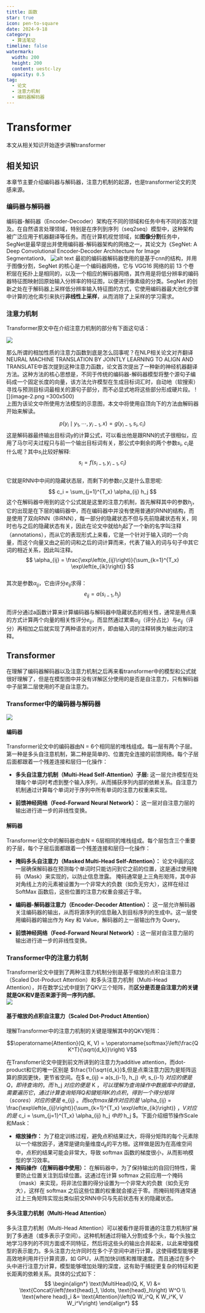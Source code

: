 ```yaml
---
tittle: 函数
star: true
icon: pen-to-square
date: 2024-9-18
category:
  - 算法笔记
timeline: false 
watermark:
  width: 200
  height: 200
  content: uestc-lzy
  opacity: 0.5
tag:
  - 论文
  - 注意力机制
  - 编码器解码器 
---
```

# Transformer
本文从相关知识开始逐步讲解transformer
<!-- more -->
## 相关知识
本章节主要介绍编码器与解码器，注意力机制的起源，也是transformer论文的灵感来源。
### 编码器与解码器
编码器-解码器（Encoder-Decoder）架构在不同的领域和任务中有不同的首次提及。在自然语言处理领域，特别是在序列到序列（seq2seq）模型中，这种架构被广泛应用于机器翻译等任务。而在计算机视觉领域，如**图像分割**任务中，SegNet是最早提出并使用编码器-解码器架构的网络之一，其论文为《SegNet: A Deep Convolutional Encoder-Decoder Architecture for Image Segmentation》。
![alt text](image.png)
最初的编码器解码器使用的是基于cnn的结构，并用于图像分割，SegNet 的核心是一个编码器网络，它与 VGG16 网络的前 13 个卷积层在拓扑上是相同的，以及一个相应的解码器网络，其作用是将低分辨率的编码器特征图映射回原始输入分辨率的特征图，以便进行像素级的分类。SegNet 的创新之处在于解码器上采样低分辨率输入特征图的方式，它使用编码器最大池化步骤中计算的池化索引来执行**非线性上采样**，从而消除了上采样的学习需求。

### 注意力机制

Transformer原文中在介绍注意力机制的部分有下面这句话：

![](image-1.png)  

那么所谓的相加性质的注意力函数到底是怎么回事呢？在NLP相关论文对齐翻译NEURAL MACHINE TRANSLATION BY JOINTLY LEARNING TO ALIGN AND TRANSLATE中首次提到这种注意力函数，论文首次提出了一种新的神经机器翻译方法。这种方法的核心思想是，不同于传统的编码器-解码器模型将整个源句子编码成一个固定长度的向量，该方法允许模型在生成目标词汇时，自动地（软搜索）寻找与预测目标词最相关的源句子部分，而不必显式地将这些部分形成硬片段。
![](image-2.png =300x500)  
上图为该论文中所使用方法模型的示意图，本文中将使用自顶向下的方法由解码器开始来解读。   
  
$$
p(y_{i} \mid y_{1}, \cdots, y_{i-1}, x) = g(y_{i-1}, s_{i}, c_{i})
$$
这是解码器最终输出目标词y的计算公式，可以看出他是跟RNN的式子很相似，应用了马尔可夫过程只与前一个输出目标词有关，那公式中剩余的两个参数$s_{i}$, $c_{i}$是什么呢？其中$s_{i}$比较好解释:
$$s_{i}=f\left(s_{i-1}, y_{i-1}, c_{i}\right)$$  
它就是RNN中中间的隐藏状态层，而剩下的参数$c_{i}$又是什么意思呢:
$$ c_i = \sum_{j=1}^{T_x} \alpha_{ij} h_j $$ 
这个在解码器中用到的这个公式就是这里的注意力机制，首先解释其中的参数$h_j$，它的出现是在下层的编码器中，而在编码器中并没有使用普通的RNN的结构，而是使用了双向RNN（BiRNN），每一部分的隐藏状态不但与先前隐藏状态有关，同时也与之后的隐藏状态有关，因此在论文中就给$h_j$起了一个新的名字叫注释（annotations），而从它的表现形式上来看，它是一个针对于输入词的一个向量，而这个向量又由之前的词和之后的词计算而来，代表了输入的词与句子中其它词的相近关系，因此叫注释。  
$$ \alpha_{ij} = \frac{\exp\left(e_{ij}\right)}{\sum_{k=1}^{T_x} \exp\left(e_{ik}\right)} $$  
其次是参数$\alpha_{ij}$，它由评分$e_{ij}$求得：
$$ e_{ij} = a(s_{i-1}, h_j) $$  
而评分通过a函数计算来计算编码器与解码器中隐藏状态的相关性，通常是用点乘的方式计算两个向量的相关性评分$e_{ij}$，而显然通过累乘$\alpha_{ij}$（评分占比）与$e_{ij}$（评分）再相加之后就实现了两种语言的对齐，即由输入词的注释转换为输出词的注释。
## Transformer
在理解了编码器解码器以及注意力机制之后再来看transformer中的模型和公式就很好理解了，但是在模型图中并没有详解区分使用的是否是自注意力，只有解码器中子层第二层使用的不是自注意力。
### Transformer中的编码器与解码器  
 ![](image-3.png)  
#### 编码器 

Transformer论文中的编码器由N = 6个相同层的堆栈组成。每一层有两个子层。第一种是多头自注意机制，第二种是简单的、位置完全连接的前馈网络。每个子层后面都跟着一个残差连接和层归一化操作：   

* **多头自注意力机制（Multi-Head Self-Attention）子层:** 这一层允许模型在处理每个单词时考虑到整个输入序列，从而捕获序列内部的依赖关系。自注意力机制通过计算每个单词对于序列中所有单词的注意力权重来实现。  

* **前馈神经网络（Feed-Forward Neural Network）：** 这一层对自注意力层的输出进行进一步的非线性变换。   

#### 解码器 
Transformer论文中的解码器也由N = 6层相同的堆栈组成。每个层包含三个重要的子层，每个子层后面都跟着一个残差连接和层归一化操作：

* **掩码多头自注意力（Masked Multi-Head Self-Attention）：** 论文中画的这一层确保解码器在预测每个单词时只能访问到它之前的位置，这是通过使用掩码（Mask）来实现的，以防止信息泄露。
掩码通常是上三角形矩阵，其中非对角线上方的元素被设置为一个非常大的负数（如负无穷大），这样在经过 SoftMax 函数后，这些位置的注意力权重会接近于零。
  
* **编码器-解码器注意力（Encoder-Decoder Attention）：** 这一层允许解码器关注编码器的输出，从而将源序列的信息融入到目标序列的生成中。这一层使用编码器的输出作为 Key 和 Value，解码器的上一层输出作为 Query。  

* **前馈神经网络（Feed-Forward Neural Network）:** 这一层对自注意力层的输出进行进一步的非线性变换。
### Transformer中的注意力机制  
Transformer论文中提到了两种注意力机制分别是基于缩放的点积自注意力（Scaled Dot-Product Attention）和多头注意力机制（Multi-Head Attention），并在数学公式中提到了QKV三个矩阵，而**区分是否是自注意力的关键就是QK和V是否来源于同一序列内部**。  
![](image-4.png)  
#### 基于缩放的点积自注意力（Scaled Dot-Product Attention）
理解Transformer中的注意力机制的关键是理解其中的QKV矩阵：

$$\operatorname{Attention}(Q, K, V) = \operatorname{softmax}\left(\frac{Q K^T}{\sqrt{d_k}}\right) V$$ 

在Transfomer论文中提到前文所讲到的注意力为additive attention，而dot-product和它的唯一区别是 $\frac{1}{\sqrt{d_k}}$,但是点乘注意力因为是矩阵运算的原因更快，更节省空间。在$ e_{ij} = a(s_{i-1}, h_j) $中,$ s_{i-1} $对应的便是Q，即待查询的，而$ h_j $对应的便是$ K $，可以理解为查询操作中数据库中的键值，需要遍历它，通过计算查询矩阵Q和键矩阵K的点积，得到一个得分矩阵（scores）对应的便是$ e_{ij} $。 而softmax操作对应的是$ \alpha_{ij} = \frac{\exp\left(e_{ij}\right)}{\sum_{k=1}^{T_x} \exp\left(e_{ik}\right)} $，V对应的是$ c_i = \sum_{j=1}^{T_x} \alpha_{ij} h_j $中的$ h_j $。下面介绍细节操作Scale和Mask：  

* **缩放操作：** 为了稳定训练过程，避免点积结果过大，将得分矩阵的每个元素除以一个缩放因子，通常是键向量维度$d_k$的平方根。这样做是因为在高维空间中，点积的结果可能会非常大，导致 softmax 函数的梯度很小，从而影响模型的学习效率。  
* **掩码操作（在解码器中使用）：** 在解码器中，为了保持输出的自回归特性，需要防止位置关注到后续位置。这通过在计算 softmax 之前应用一个掩码（mask）来实现，将非法位置的得分设置为一个非常大的负数（如负无穷大），这样在 softmax 之后这些位置的权重就会接近于零。而掩码矩阵通常通过上三角矩阵实现出类似前文RNN中只与先前状态有关的隐藏状态。  
#### 多头注意力机制（Multi-Head Attention） 
多头注意力机制（Multi-Head Attention）可以被看作是将普通的注意力机制扩展到了多通道（或多表示子空间）。这种机制通过将输入分割成多个头，每个头独立地学习序列的不同方面或不同特征，然后将这些头的输出合并起来，以此来增强模型的表示能力。多头注意力允许同时在多个子空间中进行计算，这使得模型能够更高效地利用并行计算资源，如 GPU，从而加快训练和推理速度。而且通过在多个头中进行注意力计算，模型能够增加处理的深度，这有助于捕捉更复杂的特征和更长距离的依赖关系。具体的公式如下：
$$
\begin{align*}
\text{MultiHead}(Q, K, V) &= \text{Concat}\left(\text{head}_1, \ldots, \text{head}_h\right) W^O \\
\text{where head}_i &= \text{Attention}\left(Q W_i^Q, K W_i^K, V W_i^V\right)
\end{align*}
$$








